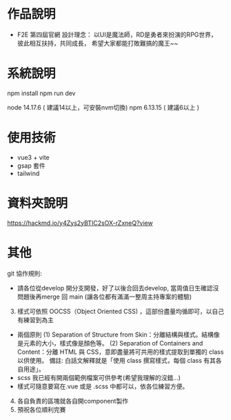 # 作品說明

  - F2E 第四屆官網
    設計理念：
    以UI是魔法師，RD是勇者來扮演的RPG世界，
    彼此相互扶持，共同成長，
    希望大家都能打敗難搞的魔王~~

# 系統說明
  npm install
  npm run dev

  node 14.17.6 ( 建議14以上，可安裝nvm切換)
  npm 6.13.15 ( 建議6以上 )
  
# 使用技術
  - vue3 + vite
  - gsap 套件
  - tailwind
  
# 資料夾說明
  
  https://hackmd.io/y4Zys2yBTIC2sOX-rZxneQ?view
  
# 其他

git 協作規則:
- 請各位從develop 開分支開發，好了以後合回去develop, 當周值日生確認沒問題後再merge 回 main (讓各位都有滿滿一整周主持專案的體驗)

3. 樣式可依照 OOCSS（Object Oriented CSS) ，這部份盡量均循即可，以自己有練習到為主
  - 兩個原則
    (1) Separation of Structure from Skin：分離結構與樣式。結構像是元素的大小，樣式像是顏色等。
    (2) Separation of Containers and Content：分離 HTML 與 CSS，意即盡量將可共用的樣式提取到單獨的 class 以供使用。
        備註: 白話文解釋就是「使用 class 撰寫樣式，每個 class 有其各自用途」。
  - scss 我已經有開兩個範例檔案可供參考(希望我理解的沒錯...)
  - 樣式可隨意要寫在.vue 或是 .scss 中都可以，依各位練習方便。

4. 各自負責的區塊就各自開component製作
5. 預祝各位順利完賽

